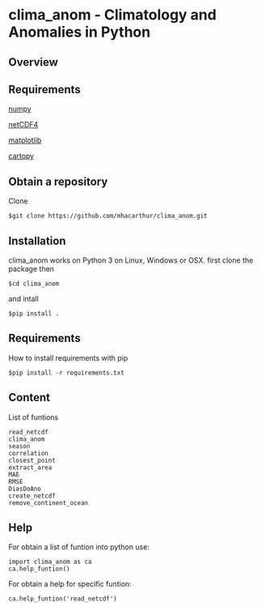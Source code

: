 
clima\_anom - Climatology and Anomalies in Python
=================================================

Overview
--------

Requirements
------------
[numpy](https://numpy.org/)

[netCDF4](https://pypi.org/project/netCDF4/)

[matplotlib](https://pypi.org/project/matplotlib/)

[cartopy](https://pypi.org/project/Cartopy/)

Obtain a repository
------------------

Clone 

    $git clone https://github.com/mhacarthur/clima_anom.git

Installation
------------

clima\_anom works on Python 3 on Linux, Windows or OSX.
first clone the package then

    $cd clima_anom

and intall

    $pip install .

Requirements
------------

How to install requirements with pip

    $pip install -r requirements.txt
    
Content
-------
List of funtions

	read_netcdf
	clima_anom
	season
	correlation
	closest_point
	extract_area
	MAE
	RMSE
	DiasDoAno
	create_netcdf
 	remove_continent_ocean

Help
----
For obtain a list of funtion into python use:

	import clima_anom as ca
	ca.help_funtion()

For obtain a help for specific funtion:

	ca.help_funtion('read_netcdf')

